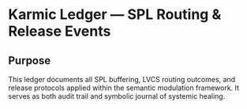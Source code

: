# Karmic Ledger — SPL Routing & Release Events

## Purpose
This ledger documents all SPL buffering, LVCS routing outcomes, and release protocols applied within the semantic modulation framework. It serves as both audit trail and symbolic journal of systemic healing.